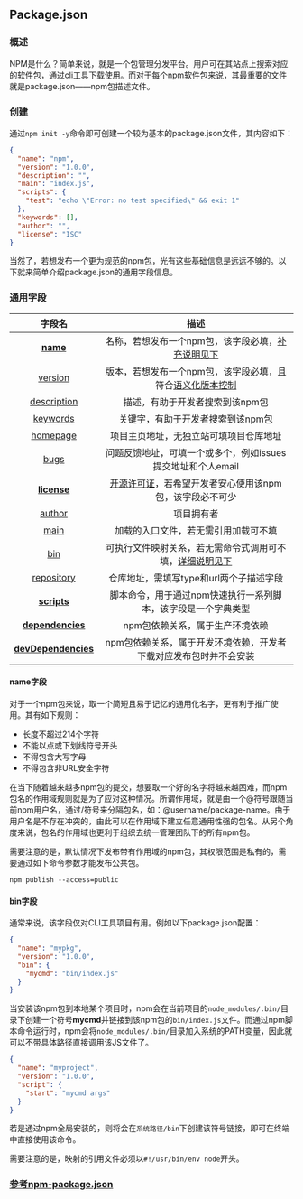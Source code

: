 ## Package.json

### 概述

NPM是什么？简单来说，就是一个包管理分发平台。用户可在其站点上搜索对应的软件包，通过cli工具下载使用。而对于每个npm软件包来说，其最重要的文件就是package.json——npm包描述文件。



### 创建

通过`npm init -y`命令即可创建一个较为基本的package.json文件，其内容如下：

```json
{
  "name": "npm",
  "version": "1.0.0",
  "description": "",
  "main": "index.js",
  "scripts": {
    "test": "echo \"Error: no test specified\" && exit 1"
  },
  "keywords": [],
  "author": "",
  "license": "ISC"
}
```

当然了，若想发布一个更为规范的npm包，光有这些基础信息是远远不够的。以下就来简单介绍package.json的通用字段信息。



### 通用字段

|                            字段名                            |                             描述                             |
| :----------------------------------------------------------: | :----------------------------------------------------------: |
|  [**name**](https://docs.npmjs.com/files/package.json#name)  | 名称，若想发布一个npm包，该字段必填，[补充说明见下](https://github.com/jhaofan/jhaofan.github.io/blob/master/src/npm/01.package.json.md#name%E5%AD%97%E6%AE%B5) |
| [version](https://docs.npmjs.com/files/package.json#version) | 版本，若想发布一个npm包，该字段必填，且符合[语义化版本控制](https://github.com/jhaofan/jhaofan.github.io/blob/master/src/standard/01.%E8%AF%AD%E4%B9%89%E5%8C%96%E7%89%88%E6%9C%AC%E6%8E%A7%E5%88%B6.md) |
| [description](https://docs.npmjs.com/files/package.json#description-1) |               描述，有助于开发者搜索到该npm包                |
| [keywords](https://docs.npmjs.com/files/package.json#keywords) |              关键字，有助于开发者搜索到该npm包               |
| [homepage](https://docs.npmjs.com/files/package.json#homepage) |            项目主页地址，无独立站可填项目仓库地址            |
|    [bugs](https://docs.npmjs.com/files/package.json#bugs)    | 问题反馈地址，可填一个或多个，例如issues提交地址和个人email  |
| [**license**](https://docs.npmjs.com/files/package.json#license) | [开源许可证](https://github.com/jhaofan/jhaofan.github.io/blob/master/src/standard/00.%E5%BC%80%E6%BA%90%E8%AE%B8%E5%8F%AF%E8%AF%81.md)，若希望开发者安心使用该npm包，该字段必不可少 |
| [author](https://docs.npmjs.com/files/package.json#people-fields-author-contributors) |                          项目拥有者                          |
|    [main](https://docs.npmjs.com/files/package.json#main)    |             加载的入口文件，若无需引用加载可不填             |
|     [bin](https://docs.npmjs.com/files/package.json#bin)     | 可执行文件映射关系，若无需命令式调用可不填，[详细说明见下](https://github.com/jhaofan/jhaofan.github.io/blob/master/src/npm/01.package.json.md#bin%E5%AD%97%E6%AE%B5) |
| [repository](https://docs.npmjs.com/files/package.json#repository) |           仓库地址，需填写type和url两个子描述字段            |
| [**scripts**](https://docs.npmjs.com/files/package.json#scripts) | 脚本命令，用于通过npm快速执行一系列脚本，该字段是一个字典类型 |
| [**dependencies**](https://docs.npmjs.com/files/package.json#dependencies) |               npm包依赖关系，属于生产环境依赖                |
| [**devDependencies**](https://docs.npmjs.com/files/package.json#devdependencies) | npm包依赖关系，属于开发环境依赖，开发者下载对应发布包时并不会安装 |



#### name字段

对于一个npm包来说，取一个简短且易于记忆的通用化名字，更有利于推广使用。其有如下规则：

- 长度不超过214个字符
- 不能以点或下划线符号开头
- 不得包含大写字母
- 不得包含非URL安全字符

在当下随着越来越多npm包的提交，想要取一个好的名字将越来越困难，而npm包名的作用域规则就是为了应对这种情况。所谓作用域，就是由一个@符号跟随当前npm用户名，通过/符号来分隔包名，如：@username/package-name。由于用户名是不存在冲突的，由此可以在作用域下建立任意通用性强的包名。从另个角度来说，包名的作用域也更利于组织去统一管理团队下的所有npm包。

需要注意的是，默认情况下发布带有作用域的npm包，其权限范围是私有的，需要通过如下命令参数才能发布公共包。

```shell
npm publish --access=public
```



#### bin字段

通常来说，该字段仅对CLI工具项目有用。例如以下package.json配置：

```json
{
  "name": "mypkg",
  "version": "1.0.0",
  "bin": {
    "mycmd": "bin/index.js"
  }
}
```

当安装该npm包到本地某个项目时，npm会在当前项目的`node_modules/.bin/`目录下创建一个符号**mycmd**并链接到该npm包的`bin/index.js`文件。而通过npm脚本命令运行时，npm会将`node_modules/.bin/`目录加入系统的PATH变量，因此就可以不带具体路径直接调用该JS文件了。

```json
{
  "name": "myproject",
  "version": "1.0.0",
  "script": {
    "start": "mycmd args"
  }
}
```

若是通过npm全局安装的，则将会在`系统路径/bin`下创建该符号链接，即可在终端中直接使用该命令。

需要注意的是，映射的引用文件必须以`#!/usr/bin/env node`开头。



### [参考npm-package.json](https://docs.npmjs.com/files/package.json.html)

